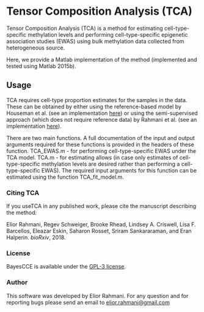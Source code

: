 # Tensor Composition Analysis (TCA)

Tensor Composition Analysis (TCA) is a method for estimating cell-type-specific methylation levels and performing cell-type-specific epigenetic association studies (EWAS) using bulk methylation data collected from heterogeneous source.

Here, we provide a Matlab implementation of the method (implemented and tested using Matlab 2015b).

## Usage

TCA requires cell-type proportion estimates for the samples in the data. These can be obtained by either using the reference-based model by Houseman et al. (see an implementation <a href="http://http://glint-epigenetics.readthedocs.io/" target="_blank">here</a>) or using the semi-supervised approach (which does not require reference data) by Rahmani et al. (see an implementation <a href="https://github.com/cozygene/BayesCCE" target="_blank">here</a>).

There are two main functions. A full documentation of the input and output arguments required for these functions is provided in the headers of these function.
TCA_EWAS.m - for performing cell-type-specific EWAS under the TCA model.
TCA.m - for estimating allows (in case only estimates of cell-type-specific methylation levels are desired rather than performing a cell-type-specific EWAS). The required input arguments for this function can be estimated using the function TCA_fit_model.m.

### Citing TCA

If you useTCA  in any published work, please cite the manuscript describing the method:

Elior Rahmani, Regev Schweiger, Brooke Rhead, Lindsey A. Criswell, Lisa F. Barcellos, Eleazar Eskin, Saharon Rosset, Sriram Sankararaman, and Eran Halperin. *bioRxiv*, 2018.

### License

BayesCCE is available under the <a href="https://opensource.org/licenses/GPL-3.0" target="_blank">GPL-3 license</a>.

### Author

This software was developed by Elior Rahmani. For any question and for reporting bugs please send an email to elior.rahmani@gmail.com
